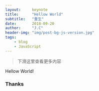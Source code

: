 ```yaml
---
layout:     keynote
title:      "Hellow World"
subtitle:   "重生"
date:       2018-09-20
author:     "J.C"
header-img: "img/post-bg-js-version.jpg"
tags:
    - blog
    - JavaScript
---
```



> 下滑这里查看更多内容

Hellow World!

### Thanks
